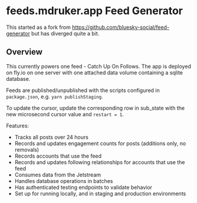 # feeds.mdruker.app Feed Generator

This started as a fork from https://github.com/bluesky-social/feed-generator but has diverged quite a bit.

## Overview

This currently powers one feed - Catch Up On Follows. The app is deployed on fly.io on one server with one attached data volume containing a sqlite database.

Feeds are published/unpublished with the scripts configured in `package.json`, e.g. `yarn publishStaging`.

To update the cursor, update the corresponding row in sub_state with the new microsecond cursor value and `restart = 1`.

Features:
* Tracks all posts over 24 hours
* Records and updates engagement counts for posts (additions only, no removals)
* Records accounts that use the feed
* Records and updates following relationships for accounts that use the feed
* Consumes data from the Jetstream
* Handles database operations in batches
* Has authenticated testing endpoints to validate behavior
* Set up for running locally, and in staging and production environments